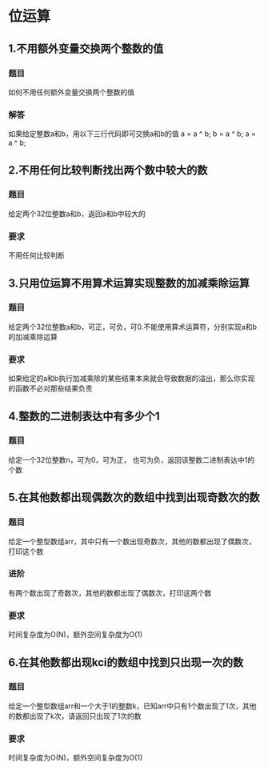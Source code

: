 # 位运算
## 1.不用额外变量交换两个整数的值
### 题目
如何不用任何额外变量交换两个整数的值

### 解答
  如果给定整数a和b，用以下三行代码即可交换a和b的值
    a = a ^ b;
    b = a ^ b;
    a = a ^ b;

## 2.不用任何比较判断找出两个数中较大的数
### 题目
给定两个32位整数a和b，返回a和b中较大的

### 要求
不用任何比较判断

## 3.只用位运算不用算术运算实现整数的加减乘除运算
### 题目
给定两个32位整数a和b，可正，可负，可0.不能使用算术运算符，分别实现a和b的加减乘除运算

### 要求
如果给定的a和b执行加减乘除的某些结果本来就会导致数据的溢出，那么你实现的函数不必对那些结果负责

## 4.整数的二进制表达中有多少个1
### 题目
给定一个32位整数n，可为0，可为正， 也可为负，返回该整数二进制表达中1的个数

## 5.在其他数都出现偶数次的数组中找到出现奇数次的数
### 题目
给定一个整型数组arr，其中只有一个数出现奇数次，其他的数都出现了偶数次，打印这个数

### 进阶
有两个数出现了奇数次，其他的数都出现了偶数次，打印这两个数

### 要求
时间复杂度为O(N)，额外空间复杂度为O(1)

## 6.在其他数都出现kci的数组中找到只出现一次的数
### 题目
给定一个整型数组arr和一个大于1的整数k，已知arr中只有1个数出现了1次，其他的数都出现了k次，请返回只出现了1次的数

### 要求
时间复杂度为O(N)，额外空间复杂度为O(1)
